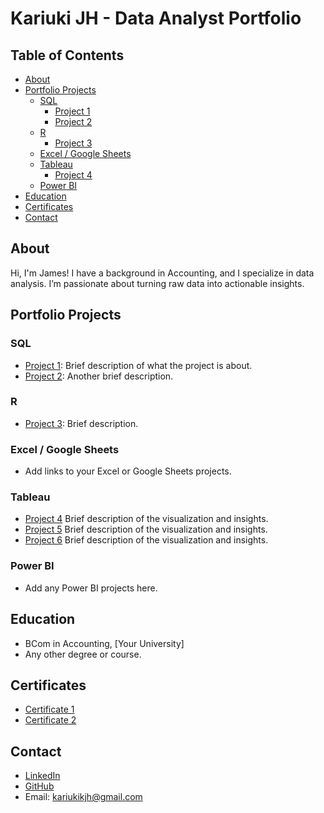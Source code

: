 # Kariuki JH - Data Analyst Portfolio

## Table of Contents
- [About](#about)
- [Portfolio Projects](#portfolio-projects)
  - [SQL](#sql)
    - [Project 1](#project-1)
    - [Project 2](#project-2)
  - [R](#r)
    - [Project 3](#project-3)
  - [Excel / Google Sheets](#excel--google-sheets)
  - [Tableau](#tableau)
    - [Project 4](#project-4)
  - [Power BI](#power-bi)
- [Education](#education)
- [Certificates](#certificates)
- [Contact](#contact)

## About
Hi, I'm James! I have a background in Accounting, and I specialize in data analysis. I’m passionate about turning raw data into actionable insights.

## Portfolio Projects

### SQL
- [Project 1](Link-to-Project): Brief description of what the project is about.
- [Project 2](Link-to-Project): Another brief description.

### R
- [Project 3](Link-to-Project): Brief description.

### Excel / Google Sheets
- Add links to your Excel or Google Sheets projects.

### Tableau
- [Project 4](https://public.tableau.com/app/profile/jh.kariuki/vizzes ) Brief description of the visualization and insights.
- [Project 5](https://public.tableau.com/app/profile/jh.kariuki/vizzes ) Brief description of the visualization and insights.
-  [Project 6](https://public.tableau.com/app/profile/jh.kariuki/vizzes ) Brief description of the visualization and insights.

### Power BI
- Add any Power BI projects here.

## Education
- BCom in Accounting, [Your University]
- Any other degree or course.

## Certificates
- [Certificate 1](Link-to-Certificate)
- [Certificate 2](Link-to-Certificate)

## Contact
- [LinkedIn](https://www.linkedin.com/in/jh-kariuki-0b068032b/)
- [GitHub](Your-GitHub-Profile)
- Email: kariukikjh@gmail.com
